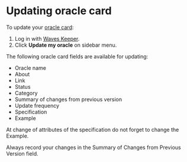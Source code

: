 # Updating oracle card

To update your [oracle card](/en/ecosystem/waves-oracles/oracle-card):

1. Log in with [Waves Keeper](https://docs.waves.exchange/en/waves-keeper/).
2. Click **Update my oracle** on sidebar menu.

The following oracle card fields are available for updating:

- Oracle name
- About
- Link
- Status
- Category
- Summary of changes from previous version
- Update frequency
- Specification
- Example

At change of attributes of the specification do not forget to change the Example.

Always record your changes in the Summary of Changes from Previous Version field.
